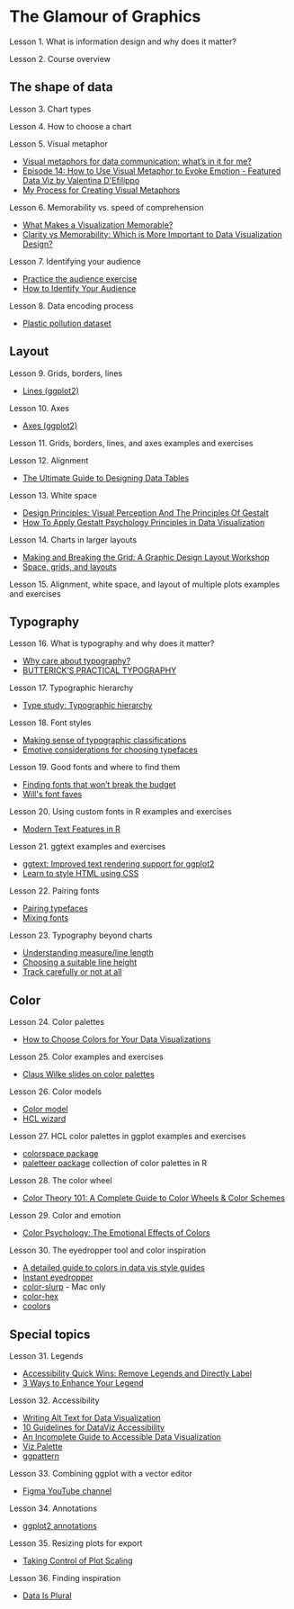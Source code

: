 # The Glamour of Graphics

Lesson 1. What is information design and why does it matter?

Lesson 2. Course overview

## The shape of data

Lesson 3. Chart types

Lesson 4. How to choose a chart

Lesson 5. Visual metaphor

- [Visual metaphors for data communication: what’s in it for me?](https://databard.wordpress.com/2018/09/08/visual-metaphors-for-data-communication/)
- [Episode 14: How to Use Visual Metaphor to Evoke Emotion - Featured Data Viz by Valentina D'Efilippo](https://dataviztoday.com/shownotes/14)
- [My Process for Creating Visual Metaphors](https://blog.elevatedataviz.com/a-process-for-creating-visual-metaphors/)

Lesson 6. Memorability vs. speed of comprehension

- [What Makes a Visualization Memorable?](https://vcg.seas.harvard.edu/publications/what-makes-a-visualization-memorable/paper)
- [Clarity vs Memorability: Which is More Important to Data Visualization Design?](https://boostlabs.com/clarity-vs-memorability-in-data-visualization-design/)

Lesson 7. Identifying your audience

- [Practice the audience exercise](https://docs.google.com/document/d/1xy9dQFkb5EXxH6fdVKI9Ai5McOLOOxyFXkEtNOTBuzo/copy)
- [How to Identify Your Audience](https://blog.duncangeere.com/how-to-identify-your-audience/)

Lesson 8. Data encoding process

- [Plastic pollution dataset](https://github.com/rfordatascience/tidytuesday/tree/master/data/2021/2021-01-26)

## Layout

Lesson 9. Grids, borders, lines

- [Lines (ggplot2)](http://www.cookbook-r.com/Graphs/Lines_(ggplot2)/)

Lesson 10. Axes

- [Axes (ggplot2)](http://www.cookbook-r.com/Graphs/Axes_(ggplot2)/)

Lesson 11. Grids, borders, lines, and axes examples and exercises

Lesson 12. Alignment

- [The Ultimate Guide to Designing Data Tables](https://medium.com/design-with-figma/the-ultimate-guide-to-designing-data-tables-7db29713a85a)

Lesson 13. White space

- [Design Principles: Visual Perception And The Principles Of Gestalt](https://www.smashingmagazine.com/2014/03/design-principles-visual-perception-and-the-principles-of-gestalt/)
- [How To Apply Gestalt Psychology Principles in Data Visualization](https://medium.com/nightingale/how-to-apply-gestalt-psychology-principles-in-data-visualization-6242f4f1a3de)

Lesson 14. Charts in larger layouts

- [Making and Breaking the Grid: A Graphic Design Layout Workshop](https://www.amazon.com/Making-Breaking-Grid-Graphic-Workshop/dp/1592531253)
- [Space, grids, and layouts](https://www.designsystems.com/space-grids-and-layouts/)

Lesson 15. Alignment, white space, and layout of multiple plots examples and exercises

## Typography

Lesson 16. What is typography and why does it matter?

- [Why care about typography?](https://fonts.google.com/knowledge/introducing_type/why_care_about_typography)
- [BUTTERICK’S PRACTICAL TYPOGRAPHY](https://practicaltypography.com/)

Lesson 17. Typographic hierarchy

- [Type study: Typographic hierarchy](https://blog.typekit.com/2011/03/17/type-study-typographic-hierarchy/)

Lesson 18. Font styles

- [Making sense of typographic classifications](https://fonts.google.com/knowledge/introducing_type/making_sense_of_typographic_classifications)
- [Emotive considerations for choosing typefaces](https://fonts.google.com/knowledge/choosing_type/emotive_considerations_for_choosing_typefaces)

Lesson 19. Good fonts and where to find them

- [Finding fonts that won’t break the budget](https://blog.elevatedataviz.com/finding-fonts-that-wont-break-the-budget/)
- [Will's font faves](https://docs.google.com/document/d/1ZVnRk-sCLYVTpfPb_gn_jJYfCwoP0qfD2PPq8kclxKA/edit)

Lesson 20. Using custom fonts in R examples and exercises

- [Modern Text Features in R](https://www.tidyverse.org/blog/2021/02/modern-text-features/#wheres-the-catch)

Lesson 21. ggtext examples and exercises

- [ggtext: Improved text rendering support for ggplot2](https://wilkelab.org/ggtext/)
- [Learn to style HTML using CSS](https://developer.mozilla.org/en-US/docs/Learn/CSS)

Lesson 22. Pairing fonts

- [Pairing typefaces](https://fonts.google.com/knowledge/choosing_type/pairing_typefaces)
- [Mixing fonts](https://practicaltypography.com/mixing-fonts.html)

Lesson 23. Typography beyond charts

- [Understanding measure/line length](https://fonts.google.com/knowledge/using_type/understanding_measure_line_length)
- [Choosing a suitable line height](https://fonts.google.com/knowledge/using_type/choosing_a_suitable_line_height)
- [Track carefully or not at all](https://fonts.google.com/knowledge/using_type/track_carefully_or_not_at_all)

## Color

Lesson 24. Color palettes

- [How to Choose Colors for Your Data Visualizations](https://medium.com/nightingale/how-to-choose-the-colors-for-your-data-visualizations-50b2557fa335)

Lesson 25. Color examples and exercises

- [Claus Wilke slides on color palettes](https://wilkelab.org/SDS375/slides/color-scales.html#2)

Lesson 26. Color models

- [Color model](https://en.wikipedia.org/wiki/Color_model)
- [HCL wizard](https://hclwizard.org/#hcl-color-space)

Lesson 27. HCL color palettes in ggplot examples and exercises

- [colorspace package](http://colorspace.r-forge.r-project.org/)
- [paletteer package](https://emilhvitfeldt.github.io/paletteer/) collection of color palettes in R

Lesson 28. The color wheel

- [Color Theory 101: A Complete Guide to Color Wheels & Color Schemes](https://blog.hubspot.com/marketing/color-theory-design)

Lesson 29. Color and emotion

- [Color Psychology: The Emotional Effects of Colors](http://www.arttherapyblog.com/online/color-psychology-psychologica-effects-of-colors/)

Lesson 30. The eyedropper tool and color inspiration

- [A detailed guide to colors in data vis style guides](https://blog.datawrapper.de/colors-for-data-vis-style-guides/)
- [Instant eyedropper](http://instant-eyedropper.com/)
- [color-slurp](https://colorslurp.com/) - Mac only
- [color-hex](https://www.color-hex.com/)
- [coolors](https://coolors.co/)

## Special topics

Lesson 31. Legends

- [Accessibility Quick Wins: Remove Legends and Directly Label](https://depictdatastudio.com/accessibility-quick-wins-remove-legends-and-directly-label/)
- [3 Ways to Enhance Your Legend](https://dataviztoday.com/shownotes/56)

Lesson 32. Accessibility

- [Writing Alt Text for Data Visualization](https://medium.com/nightingale/writing-alt-text-for-data-visualization-2a218ef43f81)
- [10 Guidelines for DataViz Accessibility](https://www.highcharts.com/blog/tutorials/10-guidelines-for-dataviz-accessibility/)
- [An Incomplete Guide to Accessible Data Visualization](https://towardsdatascience.com/an-incomplete-guide-to-accessible-data-visualization-33f15bfcc400)
- [Viz Palette](https://projects.susielu.com/viz-palette)
- [ggpattern](https://coolbutuseless.github.io/package/ggpattern/)

Lesson 33. Combining ggplot with a vector editor

- [Figma YouTube channel](https://www.youtube.com/c/Figmadesign)

Lesson 34. Annotations

- [ggplot2 annotations](https://ggplot2-book.org/annotations.html)

Lesson 35. Resizing plots for export

- [Taking Control of Plot Scaling](https://www.tidyverse.org/blog/2020/08/taking-control-of-plot-scaling/)

Lesson 36. Finding inspiration

- [Data Is Plural](https://www.data-is-plural.com/)
